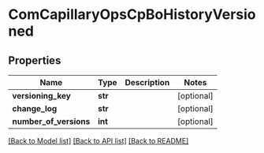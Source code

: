 # ComCapillaryOpsCpBoHistoryVersioned

## Properties
Name | Type | Description | Notes
------------ | ------------- | ------------- | -------------
**versioning_key** | **str** |  | [optional] 
**change_log** | **str** |  | [optional] 
**number_of_versions** | **int** |  | [optional] 

[[Back to Model list]](../README.md#documentation-for-models) [[Back to API list]](../README.md#documentation-for-api-endpoints) [[Back to README]](../README.md)


